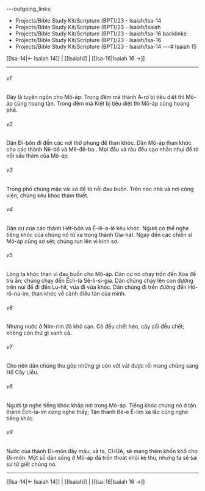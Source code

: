 ---outgoing_links:
  - Projects/Bible Study Kit/Scripture (BPT)/23 - Isaiah/Isa-14
  - Projects/Bible Study Kit/Scripture (BPT)/23 - Isaiah/Isaiah
  - Projects/Bible Study Kit/Scripture (BPT)/23 - Isaiah/Isa-16
backlinks:
  - Projects/Bible Study Kit/Scripture (BPT)/23 - Isaiah/Isa-16
  - Projects/Bible Study Kit/Scripture (BPT)/23 - Isaiah/Isa-14
---# Isaiah 15

[[Isa-14|← Isaiah 14]] | [[Isaiah]] | [[Isa-16|Isaiah 16 →]]
***



###### v1 
Đây là tuyên ngôn cho Mô-áp: Trong đêm mà thành A-rơ bị tiêu diệt thì Mô-áp cũng hoang tàn. Trong đêm mà Kiệt bị tiêu diệt thì Mô-áp cũng hoang phế. 

###### v2 
Dân Đi-bôn đi đến các nơi thờ phụng để than khóc. Dân Mô-áp than khóc cho các thành Nê-bô và Mê-đê-ba . Mọi đầu và râu đều cạo nhẵn nhụi để tỏ nỗi sầu thảm của Mô-áp. 

###### v3 
Trong phố chúng mặc vải sô để tỏ nỗi đau buồn. Trên nóc nhà và nơi công viên, chúng kêu khóc thảm thiết. 

###### v4 
Dân cư của các thành Hết-bôn và Ê-lê-a-lê kêu khóc. Ngươi có thể nghe tiếng khóc của chúng nó từ xa trong thành Gia-hát. Ngay đến các chiến sĩ Mô-áp cũng sợ sệt; chúng run lên vì kinh sợ. 

###### v5 
Lòng ta khóc than vì đau buồn cho Mô-áp. Dân cư nó chạy trốn đến Xoa để trú ẩn; chúng chạy đến Ếch-la Sê-li-si-gia. Dân chúng chạy lên con đường trên núi để đi đến Lu-hít, vừa đi vừa khóc. Dân chúng đi trên đường đến Hô-rô-na-im, than khóc về cảnh điêu tàn của mình. 

###### v6 
Nhưng nước ở Nim-rim đã khô cạn. Cỏ đều chết héo, cây cối đều chết; không còn thứ gì xanh cả. 

###### v7 
Cho nên dân chúng thu góp những gì còn vớt vát được rồi mang chúng sang Hố Cây Liễu. 

###### v8 
Người ta nghe tiếng khóc khắp nơi trong Mô-áp. Tiếng khóc chúng nó ở tận thành Ếch-la-im cũng nghe thấy; Tận thành Bê-e Ê-lim xa lắc cũng nghe tiếng khóc. 

###### v9 
Nước của thành Đi-môn đầy máu, và ta, CHÚA, sẽ mang thêm khốn khổ cho Đi-môn. Một số dân sống ở Mô-áp đã trốn thoát khỏi kẻ thù, nhưng ta sẽ sai sư tử giết chúng nó.

***
[[Isa-14|← Isaiah 14]] | [[Isaiah]] | [[Isa-16|Isaiah 16 →]]
